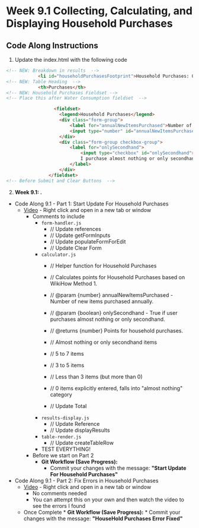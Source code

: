 # Week 9.1 Collecting, Calculating, and Displaying Household Purchases

## Code Along Instructions
1. Update the index.html with the following code
```html
<!-- NEW: Breakdown in results  -->
            <li id="householdPurchasesFootprint">Household Purchases: 0 Points</li>
<!-- NEW: Table Heading  -->
            <th>Purchases</th>
<!-- NEW: Household Purchases Fieldset -->
<!-- Place this after Water Consumption fieldset  -->

                  <fieldset>
                    <legend>Household Purchases</legend>
                    <div class="form-group">
                        <label for="annualNewItemsPurchased">Number of new household items purchased annually:</label>
                        <input type="number" id="annualNewItemsPurchased" min="0" value="0" placeholder="e.g., 4">
                    </div>
                    <div class="form-group checkbox-group">
                        <label for="onlySecondhand">
                            <input type="checkbox" id="onlySecondhand">
                            I purchase almost nothing or only secondhand items
                        </label>
                    </div>
                </fieldset>
<!-- Before Submit and Clear Buttons  -->
```

2. **Week 9.1: .**
* Code Along 9.1 - Part 1: Start Update For Household Purchases
    - [Video](https://www.youtube.com/watch?v=UqE97TBX4Ig) - Right click and open in a new tab or window
        - Comments to include
            - `form-handler.js`
                - // Update references 
                - // Update getFormInputs
                - // Update populateFormForEdit
                - // Update Clear Form
            - `calculator.js`
                - // Helper function for Household Purchases
                - // Calculates points for Household Purchases based on WikiHow Method 1.
                - // @param {number} annualNewItemsPurchased - Number of new items purchased annually.
                - // @param {boolean} onlySecondhand - True if user purchases almost nothing or only secondhand.
                - // @returns {number} Points for household purchases.

                - // Almost nothing or only secondhand items
                - // 5 to 7 items
                - // 3 to 5 items
                - // Less than 3 items (but more than 0)
                - // 0 items explicitly entered, falls into "almost nothing" category
                - // Update Total
            - `results-display.js`
                - // Update Reference
                - // Update displayResults
            - `table-render.js`
                - // Update createTableRow
            - TEST EVERYTHING!    
        - Before we start on Part 2
            * **Git Workflow (Save Progress):**
                * Commit your changes with the message: **"Start Update For Household Purchases"**
* Code Along 9.1 - Part 2: Fix Errors in Household Purchases
    - [Video](https://www.youtube.com/watch?v=_GeYHVuGyik) - Right click and open in a new tab or window 
        - No comments needed
        - You can attempt this on your own and then watch the video to see the errors I found
    - Once Complete
            * **Git Workflow (Save Progress):**
                * Commit your changes with the message: **"HouseHold Purchases Error Fixed"**

    